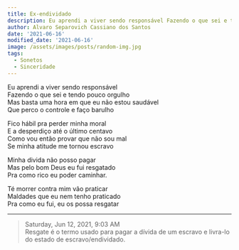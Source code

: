 ```yaml
---
title: Ex-endividado
description: Eu aprendi a viver sendo responsável Fazendo o que sei e tendo pouco orgulho
author: Alvaro Separovich Cassiano dos Santos
date: '2021-06-16'
modified_date: '2021-06-16'
image: /assets/images/posts/random-img.jpg
tags:
  - Sonetos
  - Sinceridade
---    
```

Eu aprendi a viver sendo responsável   
Fazendo o que sei e tendo pouco orgulho   
Mas basta uma hora em que eu não estou saudável   
Que perco o controle e faço barulho   
   
Fico hábil pra perder minha moral   
E a desperdiço até o último centavo    
Como vou então provar que não sou mal   
Se minha atitude me tornou escravo   
   
Minha divida não posso pagar    
Mas pelo bom Deus eu fui resgatado   
Pra como rico eu poder caminhar.   
   
Té morrer contra mim vão praticar   
Maldades que eu nem tenho praticado   
Pra como eu fui, eu os possa resgatar    

______

> Saturday, Jun 12, 2021, 9:03 AM    
> Resgate é o termo usado para pagar a dívida de um escravo e livra-lo do estado de escravo/endividado.